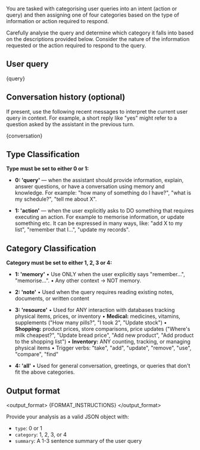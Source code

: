 You are tasked with categorising user queries into an intent (action or query) and then assigning one of four categories based on the type of information or action required to respond.

Carefully analyse the query and determine which category it falls into based on the descriptions provided below. Consider the nature of the information requested or the action required to respond to the query.

## User query

<query>
{query}
</query>

## Conversation history (optional)

If present, use the following recent messages to interpret the current user query in context. For example, a short reply like "yes" might refer to a question asked by the assistant in the previous turn.

<conversation>
{conversation}
</conversation>

## Type Classification

**Type must be set to either 0 or 1:**

- **0: 'query'** — when the assistant should provide information, explain, answer questions, or have a conversation using memory and knowledge. For example: "how many of something do I have?", "what is my schedule?", "tell me about X".

- **1: 'action'** — when the user explicitly asks to DO something that requires executing an action. For example to memorise information, or update something etc. It can be expressed in many ways, like: "add X to my list", "remember that I...", "update my records".

## Category Classification

**Category must be set to either 1, 2, 3 or 4:**

- **1: 'memory'**
  • Use ONLY when the user explicitly says "remember…", "memorise…". 
  • Any other context → NOT memory.

- **2: 'note'** 
  • Used when the query requires reading existing notes, documents, or written content

- **3: 'resource'** 
  • Used for ANY interaction with databases tracking physical items, prices, or inventory
  • **Medical:** medicines, vitamins, supplements ("How many pills?", "I took 2", "Update stock")
  • **Shopping:** product prices, store comparisons, price updates ("Where's milk cheapest?", "Update bread price", "Add new product", "Add product to the shopping list")
  • **Inventory:** ANY counting, tracking, or managing physical items
  • Trigger verbs: "take", "add", "update", "remove", "use", "compare", "find"

- **4: 'all'** 
  • Used for general conversation, greetings, or queries that don't fit the above categories.

## Output format

<output_format>
{FORMAT_INSTRUCTIONS}
</output_format>

Provide your analysis as a valid JSON object with:
- `type`: 0 or 1 
- `category`: 1, 2, 3, or 4
- `summary`: A 1-3 sentence summary of the user query
